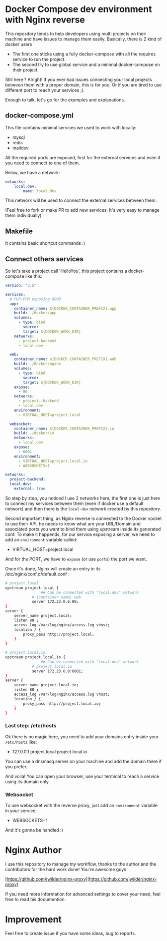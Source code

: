 # Docker Compose dev environment with Nginx reverse

This repository tends to help developers using multi projects on their machine and have issues to manage them easily.
Basically, there is 2 kind of docker users
- The first one sticks using a fully docker-compose with all the requires service to run the project.
- The second try to use global service and a minimal docker-compose on their project.

Still here ? Alright! If you ever had issues connecting your local projects between them with a proper domain, this is for you. Or if you are tired to use different port to reach your services ;).

Enough to talk, let's go for the examples and explanations.

## docker-compose.yml

This file contains minimal services we used to work with locally:
- mysql
- redis
- maildev

All the required ports are exposed, first for the external services and even if you need to connect to one of them.

Below, we have a network:
```yml
networks:
    local.dev:
        name: local.dev
```
This network will be used to connect the external services between them.

(Feel free to fork or make PR to add new services. It's very easy to manage them individually)

## Makefile

It contains basic shortcut commands :) 

## Connect others services

So let's take a project call 'HelloYou', this project contains a docker-compose like this:
```yml
version: "3.5"

services:
  # PHP-FPM exposing 9000
  app:
    container_name: ${DOCKER_CONTAINER_PREFIX}.app
    build: ./docker/app
    volumes:
      - type: bind
        source: .
        target: ${DOCKER_WORK_DIR}
    networks:
      - project-backend
      - local.dev

  web:
    container_name: ${DOCKER_CONTAINER_PREFIX}.web
    build: ./docker/nginx
    volumes:
      - type: bind
        source: .
        target: ${DOCKER_WORK_DIR}
    expose:
      - 80
    networks:
      - project--backend
      - local.dev
    environment:
      - VIRTUAL_HOST=project.local

  websocket:
    container_name: ${DOCKER_CONTAINER_PREFIX}.io
    build: ./docker/io
    networks:
      - local.dev
    expose:
      - 6001
    environment:
      - VIRTUAL_HOST=project.local.io
      - WEBSOCKETS=1

networks:
  project-backend:
  local.dev:
    external: true
```

So step by step, you noticed I use 2 networks here, the first one is just here to connect my services between them (even if docker use a default network) and then there is the `local-dev` network created by this repository.

Second important thing, as Nginx reverse is connected to the Docker socket to use their API, he needs to know what are your URL/Domain and associated ports you want to bind them using upstream inside its generated conf.
To make it happends, for our service exposing a server, we need to add an `environment` variable called:
- VIRTUAL_HOST=project.local

And for the PORT, we have to `expose` (or use `ports`) the port we want. 

Once it's done, Nginx will create an entry in its /etc/nginx/conf.d/default.conf :
```bash
# project.local
upstream project.local {
				## Can be connected with "local.dev" network
			# {container_name}.web
			server 172.23.0.6:80;
}
server {
	server_name project.local;
	listen 80 ;
	access_log /var/log/nginx/access.log vhost;
	location / {
		proxy_pass http://project.local;
	}
}

# project.local.io
upstream project.local.io {
				## Can be connected with "local.dev" network
			# project.local.io
			server 172.23.0.8:6001;
}
server {
	server_name project.local.io;
	listen 80 ;
	access_log /var/log/nginx/access.log vhost;
	location / {
		proxy_pass http://project.local.io;
	}
}
```

### Last step: /etc/hosts

Ok there is no magic here, you need to add your domains entry inside your `/etc/hosts` like:
- 127.0.0.1 project.local project.local.io

You can use a dnsmasq server on your machine and add the domain there if you prefer.

And voila! You can open your browser, use your terminal to reach a service using its domain only.

### Websocket

To use websocket with the reverse proxy, just add an `environment` variable in your service:
- WEBSOCKETS=1

And it's gonna be handled :) 

# Nginx Author

I use this repository to manage my workflow, thanks to the author and the contributors for the hard work done! You're awesome guys

[https://github.com/jwilder/nginx-proxy](https://github.com/jwilder/nginx-proxy)

If you need more information for advanced settings to cover your need, feel free to read his documention.

# Improvement

Feel free to create issue if you have some ideas, bug to reports.
